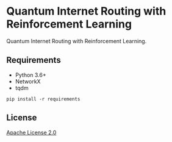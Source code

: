 # Quantum Internet Routing with Reinforcement Learning
Quantum Internet Routing with Reinforcement Learning.

## Requirements

* Python 3.6+
* NetworkX
* tqdm

```shell
pip install -r requirements
```

## License
[Apache License 2.0](https://github.com/adelshb/Quantum-Internet-Routing-with-with-Reinforcement-Learning/blob/main/LICENSE)